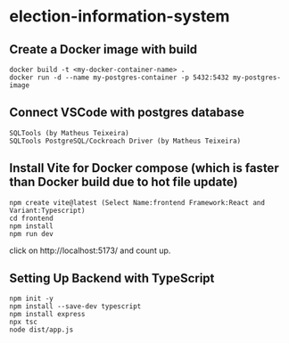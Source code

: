 # election-information-system


## Create a Docker image with build
```
docker build -t <my-docker-container-name> .
docker run -d --name my-postgres-container -p 5432:5432 my-postgres-image
```

## Connect VSCode with postgres database
```
SQLTools (by Matheus Teixeira)
SQLTools PostgreSQL/Cockroach Driver (by Matheus Teixeira)
```

## Install Vite for Docker compose (which is faster than Docker build due to hot file update)
```
npm create vite@latest (Select Name:frontend Framework:React and Variant:Typescript)
cd frontend
npm install
npm run dev
```

click on http://localhost:5173/ and count up.

## Setting Up Backend with TypeScript

```
npm init -y
npm install --save-dev typescript
npm install express
npx tsc
node dist/app.js
```
